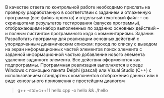 В качестве ответа по контрольной работе необходимо прислать на проверку разработанную в соответствии с заданием и отлаженную программу (все файлы проекта) и отдельный текстовый файл:
– со скриншотами результатов тестирования (запуска программы), отображающими набор выполненных по заданию основных действий
– и полным листингом программного кода с комментариями.
Задание: Разработать программу для реализации основных действий с упорядоченным динамическим списком:
проход по списку с выводом на экран информационных частей элементов
поиск элемента с заданной информационной частью
добавление нового элемента
удаление заданного элемента.
Все действия оформляются как подпрограммы.
Программная реализация выполняется в среде Windows с помощью пакета Delphi (pascal) или Visual Studio (С++) с использованием стандартных компонентов отображения данных или в виде консольного приложения с простейшим диалогом




> g++ -std=c++11 hello.cpp -o hello && ./hello